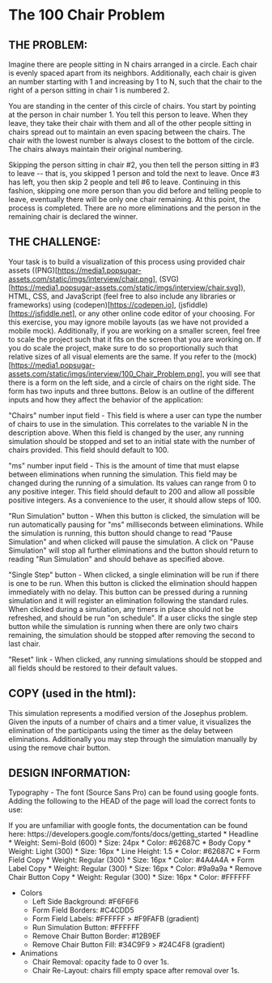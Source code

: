 # The 100 Chair Problem

## THE PROBLEM:
Imagine there are people sitting in N chairs arranged in a circle. Each chair is evenly spaced apart from its neighbors. Additionally, each chair is given an number starting with 1 and increasing by 1 to N, such that the chair to the right of a person sitting in chair 1 is numbered 2.

You are standing in the center of this circle of chairs. You start by pointing at the person in chair number 1. You tell this person to leave. When they leave, they take their chair with them and all of the other people sitting in chairs spread out to maintain an even spacing between the chairs. The chair with the lowest number is always closest to the bottom of the circle. The chairs always maintain their original numbering.

Skipping the person sitting in chair #2, you then tell the person sitting in #3 to leave -- that is, you skipped 1 person and told the next to leave. Once #3 has left, you then skip 2 people and tell #6 to leave. Continuing in this fashion, skipping one more person than you did before and telling people to leave, eventually there will be only one chair remaining. At this point, the process is completed. There are no more eliminations and the person in the remaining chair is declared the winner.

## THE CHALLENGE:
Your task is to build a visualization of this process using provided chair assets ((PNG)[https://media1.popsugar-assets.com/static/imgs/interview/chair.png], (SVG)[https://media1.popsugar-assets.com/static/imgs/interview/chair.svg]), HTML, CSS, and JavaScript (feel free to also include any libraries or frameworks) using (codepen)[https://codepen.io], (jsfiddle)[https://jsfiddle.net], or any other online code editor of your choosing. For this exercise, you may ignore mobile layouts (as we have not provided a mobile mock). Additionally, if you are working on a smaller screen, feel free to scale the project such that it fits on the screen that you are working on. If you do scale the project, make sure to do so proportionally such that relative sizes of all visual elements are the same. If you refer to the (mock)[https://media1.popsugar-assets.com/static/imgs/interview/100_Chair_Problem.png], you will see that there is a form on the left side, and a circle of chairs on the right side. The form has two inputs and three buttons. Below is an outline of the different inputs and how they affect the behavior of the application:

"Chairs" number input field - This field is where a user can type the number of chairs to use in the simulation. This correlates to the variable N in the description above. When this field is changed by the user, any running simulation should be stopped and set to an initial state with the number of chairs provided. This field should default to 100.

"ms" number input field - This is the amount of time that must elapse between eliminations when running the simulation. This field may be changed during the running of a simulation. Its values can range from 0 to any positive integer. This field should default to 200 and allow all possible positive integers. As a convenience to the user, it should allow steps of 100.

"Run Simulation" button - When this button is clicked, the simulation will be run automatically pausing for "ms" milliseconds between eliminations. While the simulation is running, this button should change to read "Pause Simulation" and when clicked will pause the simulation. A click on "Pause Simulation" will stop all further eliminations and the button should return to reading "Run Simulation" and should behave as specified above.

"Single Step" button - When clicked, a single elimination will be run if there is one to be run. When this button is clicked the elimination should happen immediately with no delay. This button can be pressed during a running simulation and it will register an elimination following the standard rules. When clicked during a simulation, any timers in place should not be refreshed, and should be run "on schedule". If a user clicks the single step button while the simulation is running when there are only two chairs remaining, the simulation should be stopped after removing the second to last chair.

"Reset" link - When clicked, any running simulations should be stopped and all fields should be restored to their default values.

## COPY (used in the html):
This simulation represents a modified version of the Josephus problem. Given the inputs of a number of chairs and a timer value, it visualizes the elimination of the participants using the timer as the delay between eliminations. Additionally you may step through the simulation manually by using the remove chair button.

## DESIGN INFORMATION:
Typography - The font (Source Sans Pro) can be found using google fonts. Adding the following to the HEAD of the page will load the correct fonts to use:
<link href="https://fonts.googleapis.com/css?family=Source+Sans+Pro:300,600" rel="stylesheet">
If you are unfamiliar with google fonts, the documentation can be found here: https://developers.google.com/fonts/docs/getting_started
* Headline
  * Weight: Semi-Bold (600)
  * Size: 24px
  * Color: #62687C
* Body Copy
  * Weight: Light (300)
  * Size: 16px
  * Line Height: 1.5
  * Color: #62687C
* Form Field Copy
  * Weight: Regular (300)
  * Size: 16px
  * Color: #4A4A4A
* Form Label Copy
  * Weight: Regular (300)
  * Size: 16px
  * Color: #9a9a9a
* Remove Chair Button Copy
  * Weight: Regular (300)
  * Size: 16px
  * Color: #FFFFFF

* Colors
  * Left Side Background: #F6F6F6
  * Form Field Borders: #C4CDD5
  * Form Field Labels: #FFFFFF > #F9FAFB (gradient)
  * Run Simulation Button: #FFFFFF
  * Remove Chair Button Border: #12B9EF
  * Remove Chair Button Fill: #34C9F9 > #24C4F8 (gradient)
* Animations
  * Chair Removal: opacity fade to 0 over 1s.
  * Chair Re-Layout: chairs fill empty space after removal over 1s.
